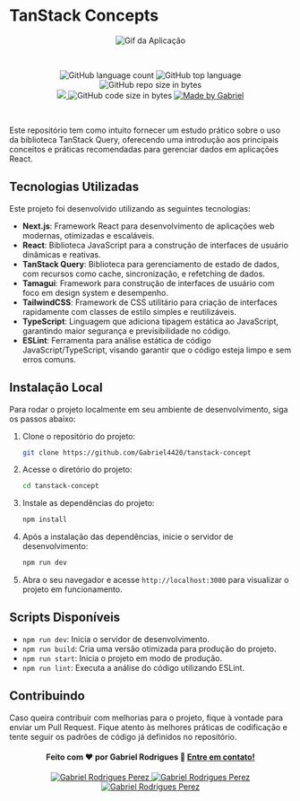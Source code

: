 # TanStack Concepts

<p align="center">
  <img alt="Gif da Aplicação" src="https://tanstack.com/_build/assets/logo-color-600w-Er4SOkq1.png" />
</p>
<br/>
<p align="center">
   <img alt="GitHub language count" src="https://img.shields.io/github/languages/count/Gabriel4420/tanstack-concepts">

  <img alt="GitHub top language" src="https://img.shields.io/github/languages/top/Gabriel4420/tanstack-concepts?logo=html">

  <img alt="GitHub repo size in bytes" src="https://img.shields.io/github/repo-size/Gabriel4420/tanstack-concepts?color=green">

  <br>
  
  <a href="https://www.codacy.com/manual/Gabriel4420/tanstack-concepts?utm_source=github.com&amp;utm_medium=referral&amp;utm_content=Gabriel4420/tanstack-concepts&amp;utm_campaign=Badge_Grade">
    <img src="https://app.codacy.com/project/badge/Grade/6dd6b46abeb14e99935a2b9ac5c6ede2"/>
  </a>
  
  <img alt="GitHub code size in bytes" src="https://img.shields.io/github/last-commit/Gabriel4420/tanstack-concepts">


  <a href="https://www.linkedin.com/in/gabriel-rodrigues-perez-2069b072/">
    <img alt="Made by Gabriel" src="https://img.shields.io/badge/made%20by-Gabriel-%2304D361">
  </a>
</p>
<br/>

Este repositório tem como intuito fornecer um estudo prático sobre o uso da biblioteca TanStack Query, oferecendo uma introdução aos principais conceitos e práticas recomendadas para gerenciar dados em aplicações React.

## Tecnologias Utilizadas

Este projeto foi desenvolvido utilizando as seguintes tecnologias:

- **Next.js**: Framework React para desenvolvimento de aplicações web modernas, otimizadas e escaláveis.
- **React**: Biblioteca JavaScript para a construção de interfaces de usuário dinâmicas e reativas.
- **TanStack Query**: Biblioteca para gerenciamento de estado de dados, com recursos como cache, sincronização, e refetching de dados.
- **Tamagui**: Framework para construção de interfaces de usuário com foco em design system e desempenho.
- **TailwindCSS**: Framework de CSS utilitário para criação de interfaces rapidamente com classes de estilo simples e reutilizáveis.
- **TypeScript**: Linguagem que adiciona tipagem estática ao JavaScript, garantindo maior segurança e previsibilidade no código.
- **ESLint**: Ferramenta para análise estática de código JavaScript/TypeScript, visando garantir que o código esteja limpo e sem erros comuns.
  
## Instalação Local

Para rodar o projeto localmente em seu ambiente de desenvolvimento, siga os passos abaixo:

1. Clone o repositório do projeto:
   ```bash
   git clone https://github.com/Gabriel4420/tanstack-concept
   ```

2. Acesse o diretório do projeto:
   ```bash
   cd tanstack-concept
   ```

3. Instale as dependências do projeto:
   ```bash
   npm install
   ```

4. Após a instalação das dependências, inicie o servidor de desenvolvimento:
   ```bash
   npm run dev
   ```

5. Abra o seu navegador e acesse `http://localhost:3000` para visualizar o projeto em funcionamento.

## Scripts Disponíveis

- `npm run dev`: Inicia o servidor de desenvolvimento.
- `npm run build`: Cria uma versão otimizada para produção do projeto.
- `npm run start`: Inicia o projeto em modo de produção.
- `npm run lint`: Executa a análise do código utilizando ESLint.

## Contribuindo

Caso queira contribuir com melhorias para o projeto, fique à vontade para enviar um Pull Request. Fique atento às melhores práticas de codificação e tente seguir os padrões de código já definidos no repositório.

<h4 align="center">
  Feito com ❤️ por Gabriel Rodrigues 👋️ <a href="mailto:gabriel_rodrigues_perez@hotmail.com">Entre em contato!</a>
</h4>

<p align="center">

  <a href="https://www.linkedin.com/in/gabriel-rodrigues-perez-2069b072/">
    <img alt="Gabriel Rodrigues Perez" src="https://img.shields.io/badge/LinkedIn-Gabriel_Rodrigues-0e76a8?style=flat&logoColor=white&logo=linkedin">
  </a>
  <a href="https://www.facebook.com/gabriel.rodrigues.perez">
    <img alt="Gabriel Rodrigues Perez" src="https://img.shields.io/badge/Facebook-Gabriel_Rodrigues-1778F2?style=flat&logoColor=white&logo=facebook">
  </a>
  <a href="https://www.instagram.com/gabriel_rodrigues_perez/">
    <img alt="Gabriel Rodrigues Perez" src="https://img.shields.io/badge/Instagram-@gabriel4420-833AB4?style=flat&logoColor=white&logo=instagram">
  </a>
  
  
</p>
